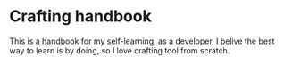 # Crafting handbook
This is a handbook for my self-learning, as a developer, I belive the best way to learn is by doing, so I love crafting tool from scratch.